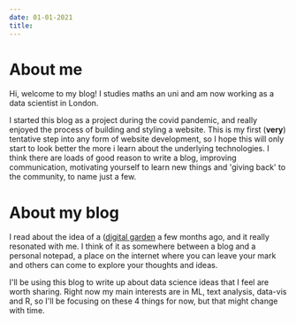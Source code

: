 ```yaml
---
date: 01-01-2021
title:
---
```

# About me

Hi, welcome to my blog!
I studies maths an uni and am now working as a data scientist in London.

I started this blog as a project during the covid pandemic, and really enjoyed the process of building and styling a website. This is my first (**very**) tentative step into any form of website development, so I hope this will only start to look better the more i learn about the underlying technologies. 
I think there are loads of good reason to write a blog, improving communication, motivating yourself to learn new things and 'giving back' to the community, to name just a few.

# About my blog

I read about the idea of a ([digital garden](https://nesslabs.com/digital-garden-set-up) a few months ago, and it really resonated with me. I think of it as somewhere between a blog and a personal notepad, a place on the internet where you can leave your mark and others can come to explore your thoughts and ideas. 

I'll be using this blog to write up about data science ideas that I feel are worth sharing.
Right now my main interests are in ML, text analysis, data-vis and R, so I'll be focusing on
these 4 things for now, but that might change with time. 



